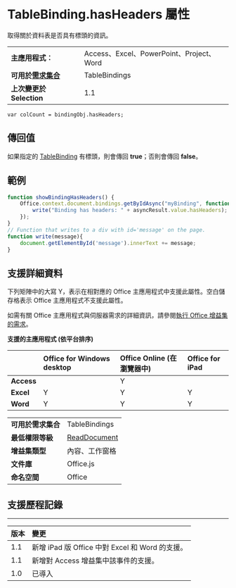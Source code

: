 
# <a name="tablebinding.hasheaders-property"></a>TableBinding.hasHeaders 屬性
取得關於資料表是否具有標頭的資訊。

|||
|:-----|:-----|
|**主應用程式︰**|Access、Excel、PowerPoint、Project、Word|
|**可用於[需求集合](../../docs/overview/specify-office-hosts-and-api-requirements.md)**|TableBindings|
|**上次變更於 Selection**|1.1|

```
var colCount = bindingObj.hasHeaders;
```


## <a name="return-value"></a>傳回值

如果指定的 [TableBinding](../../reference/shared/binding.tablebinding.md) 有標頭，則會傳回 **true**；否則會傳回 **false**。


## <a name="example"></a>範例




```js
function showBindingHasHeaders() {
    Office.context.document.bindings.getByIdAsync("myBinding", function (asyncResult) {
        write("Binding has headers: " + asyncResult.value.hasHeaders);
    });
}
// Function that writes to a div with id='message' on the page.
function write(message){
    document.getElementById('message').innerText += message; 
}
```




## <a name="support-details"></a>支援詳細資料


下列矩陣中的大寫 Y，表示在相對應的 Office 主應用程式中支援此屬性。空白儲存格表示 Office 主應用程式不支援此屬性。

如需有關 Office 主應用程式與伺服器需求的詳細資訊，請參閱[執行 Office 增益集的需求](../../docs/overview/requirements-for-running-office-add-ins.md)。


**支援的主應用程式 (依平台排序)**


||**Office for Windows desktop**|**Office Online (在瀏覽器中)**|**Office for iPad**|
|:-----|:-----|:-----|:-----|
|**Access**||Y||
|**Excel**|Y|Y|Y|
|**Word**|Y|Y|Y|

|||
|:-----|:-----|
|**可用於需求集合**|TableBindings|
|**最低權限等級**|[ReadDocument](../../docs/develop/requesting-permissions-for-api-use-in-content-and-task-pane-add-ins.md)|
|**增益集類型**|內容、工作窗格|
|**文件庫**|Office.js|
|**命名空間**|Office|

## <a name="support-history"></a>支援歷程記錄





****


|**版本**|**變更**|
|:-----|:-----|
|1.1|新增 iPad 版 Office 中對 Excel 和 Word 的支援。|
|1.1|新增對 Access 增益集中該事件的支援。|
|1.0|已導入|
